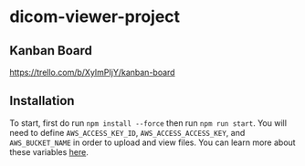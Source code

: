 # dicom-viewer-project

## Kanban Board
https://trello.com/b/XyImPIjY/kanban-board

## Installation
To start, first do run `npm install --force` then run `npm run start`. You will need to define `AWS_ACCESS_KEY_ID`, `AWS_ACCESS_ACCESS_KEY`, and `AWS_BUCKET_NAME` in order to upload and view files. You can learn more about these variables [here](https://github.com/srga-dicom-viewer-project/dicom-viewer-project/wiki#aws_access_key_id).
